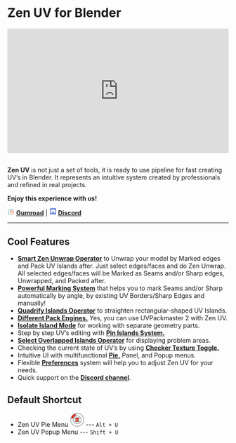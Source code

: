 # Zen UV for Blender
<!-- [![Zen UV Introduction](img/cover--eng.png)](https://www.youtube.com/watch?v=ook2eFfH724) -->
<!-- blank line -->
<div style="position: relative; width: 100%; height: 0; padding-bottom: 56.25%;">
<iframe src="https://www.youtube.com/embed/dqpgWcRBE4o" style="position: absolute; top: 0; left: 0; width: 100%; height: 100%;" allowfullscreen="" seamless="" frameborder="0"></iframe>
</div>
<!-- blank line -->
<br>
<!-- blank line -->

**Zen UV** is not just a set of tools, it is ready to use pipeline for fast creating UV’s in Blender. It represents an intuitive system created by professionals and refined in real projects.

**Enjoy this experience with us!**

![Gumroad](img/icons/services/gumroad-16.png.png) [**Gumroad**](https://gumroad.com/l/ZenUV) | ![Discord](img/icons/services/discord-16.png.png) [**Discord**](https://discord.gg/wGpFeME)

<!-- blank line -->
----
<!-- blank line -->
## Cool Features


- [**Smart Zen Unwrap Operator**](operators/#zen-unwrap) to Unwrap your model by Marked edges and Pack UV Islands after. Just select edges/faces and do Zen Unwrap. All selected edges/faces will be Marked as Seams and/or Sharp edges, Unwrapped, and Packed after. 
- [**Powerful Marking System**](operators/#mark) that helps you to mark Seams and/or Sharp automatically by angle, by existing UV Borders/Sharp Edges and manually!
- [**Quadrify Islands Operator**](operators/#quadrify-islands) to straighten rectangular-shaped UV Islands. 
- [**Different Pack Engines.**](operators/#pack-islands) Yes, you can use UVPackmaster 2 with Zen UV.
- [**Isolate Island Mode**](operators/#isolate-islands-toggle) for working with separate geometry parts.
- Step by step UV’s editing with [**Pin Islands System.**](operators/#pin-uv-island)
- [**Select Overlapped Islands Operator**](operators/#select-overlapped-islands) for displaying problem areas.
- Checking the current state of UV’s by using [**Checker Texture Toggle.**](operators/#checker-texture-toggle)
- Intuitive UI with multifunctional [**Pie,**](pie-menu) Panel, and Popup menus.
- Flexible [**Preferences**](preferences) system will help you to adjust Zen UV for your needs.
- Quick support on the [**Discord channel**](https://discord.gg/wGpFeME).

## Default Shortcut
- Zen UV Pie Menu ![Zen UV Pie Menu](img/icons/zen-uv@2x.png) --- `Alt + U`
- Zen UV Popup Menu --- `Shift + U`